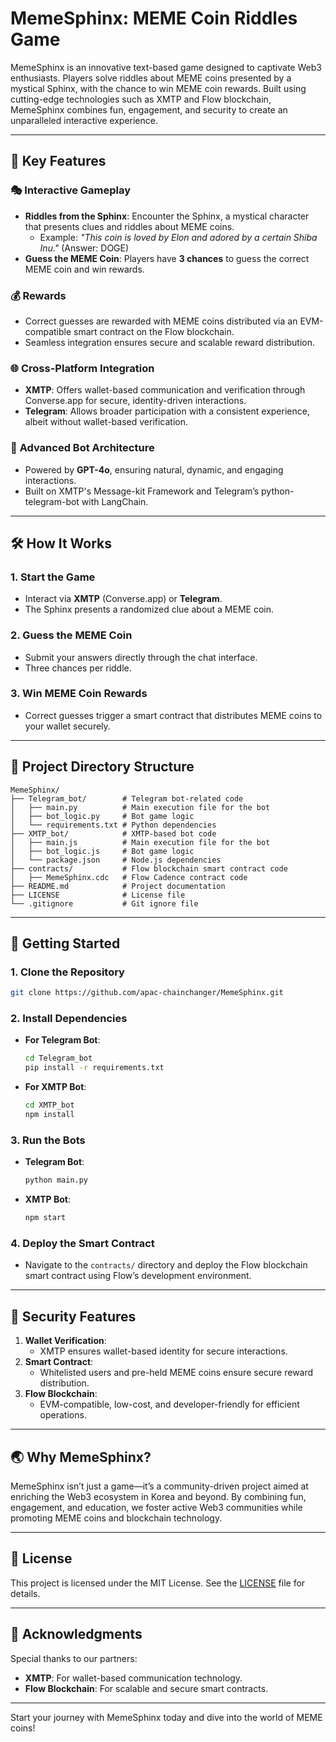
# MemeSphinx: MEME Coin Riddles Game

MemeSphinx is an innovative text-based game designed to captivate Web3 enthusiasts. Players solve riddles about MEME coins presented by a mystical Sphinx, with the chance to win MEME coin rewards. Built using cutting-edge technologies such as XMTP and Flow blockchain, MemeSphinx combines fun, engagement, and security to create an unparalleled interactive experience.

---

## 🌟 Key Features

### 🎭 **Interactive Gameplay**
- **Riddles from the Sphinx**: Encounter the Sphinx, a mystical character that presents clues and riddles about MEME coins.
  - Example: *"This coin is loved by Elon and adored by a certain Shiba Inu."* (Answer: DOGE)
- **Guess the MEME Coin**: Players have **3 chances** to guess the correct MEME coin and win rewards.

### 💰 **Rewards**
- Correct guesses are rewarded with MEME coins distributed via an EVM-compatible smart contract on the Flow blockchain.
- Seamless integration ensures secure and scalable reward distribution.

### 🌐 **Cross-Platform Integration**
- **XMTP**: Offers wallet-based communication and verification through Converse.app for secure, identity-driven interactions.
- **Telegram**: Allows broader participation with a consistent experience, albeit without wallet-based verification.

### 🤖 **Advanced Bot Architecture**
- Powered by **GPT-4o**, ensuring natural, dynamic, and engaging interactions.
- Built on XMTP's Message-kit Framework and Telegram’s python-telegram-bot with LangChain.

---

## 🛠️ **How It Works**

### 1. **Start the Game**
- Interact via **XMTP** (Converse.app) or **Telegram**.
- The Sphinx presents a randomized clue about a MEME coin.

### 2. **Guess the MEME Coin**
- Submit your answers directly through the chat interface.
- Three chances per riddle.

### 3. **Win MEME Coin Rewards**
- Correct guesses trigger a smart contract that distributes MEME coins to your wallet securely.

---

## 📂 **Project Directory Structure**

```plaintext
MemeSphinx/
├── Telegram_bot/        # Telegram bot-related code
│   ├── main.py          # Main execution file for the bot
│   ├── bot_logic.py     # Bot game logic
│   └── requirements.txt # Python dependencies
├── XMTP_bot/            # XMTP-based bot code
│   ├── main.js          # Main execution file for the bot
│   ├── bot_logic.js     # Bot game logic
│   └── package.json     # Node.js dependencies
├── contracts/           # Flow blockchain smart contract code
│   ├── MemeSphinx.cdc   # Flow Cadence contract code
├── README.md            # Project documentation
├── LICENSE              # License file
└── .gitignore           # Git ignore file
```

---

## 🚀 **Getting Started**

### **1. Clone the Repository**
```bash
git clone https://github.com/apac-chainchanger/MemeSphinx.git
```

### **2. Install Dependencies**
- **For Telegram Bot**:
  ```bash
  cd Telegram_bot
  pip install -r requirements.txt
  ```
- **For XMTP Bot**:
  ```bash
  cd XMTP_bot
  npm install
  ```

### **3. Run the Bots**
- **Telegram Bot**:
  ```bash
  python main.py
  ```
- **XMTP Bot**:
  ```bash
  npm start
  ```

### **4. Deploy the Smart Contract**
- Navigate to the `contracts/` directory and deploy the Flow blockchain smart contract using Flow’s development environment.

---

## 🔐 **Security Features**
1. **Wallet Verification**:
   - XMTP ensures wallet-based identity for secure interactions.
2. **Smart Contract**:
   - Whitelisted users and pre-held MEME coins ensure secure reward distribution.
3. **Flow Blockchain**:
   - EVM-compatible, low-cost, and developer-friendly for efficient operations.

---

## 🌏 **Why MemeSphinx?**
MemeSphinx isn’t just a game—it’s a community-driven project aimed at enriching the Web3 ecosystem in Korea and beyond. By combining fun, engagement, and education, we foster active Web3 communities while promoting MEME coins and blockchain technology.

---

## 📄 **License**

This project is licensed under the MIT License. See the [LICENSE](./LICENSE) file for details.

---

## 🤝 **Acknowledgments**

Special thanks to our partners:
- **XMTP**: For wallet-based communication technology.
- **Flow Blockchain**: For scalable and secure smart contracts.

---

Start your journey with MemeSphinx today and dive into the world of MEME coins!
